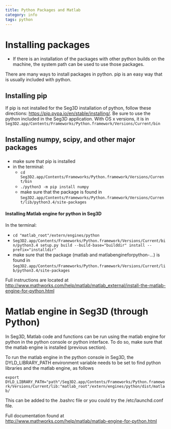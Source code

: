 ```yaml
---
title: Python Packages and Matlab
category: info
tags: python
---
```


# Installing packages
* If there is an installation of the packages with other python builds on the machine, the system path can be used to use those packages.  

There are many ways to install packages in python. pip is an easy way that is usually included with python.

## Installing pip
If pip is not installed for the Seg3D installation of python, follow
these directions: https://pip.pypa.io/en/stable/installing/.  Be sure to use the python included in the Seg3D application.  With OS x versions, it is in `Seg3D2.app/Contents/Frameworks/Python.framework/Versions/Current/bin`

## Installing numpy, scipy, and other major packages
###
* make sure that pip is installed
* in the terminal:
  * `cd Seg3D2.app/Contents/Frameworks/Python.framework/Versions/Current/bin`
  * `./python3 -m pip install numpy`
  * make sure that the package is found in `Seg3D2.app/Contents/Frameworks/Python.framework/Versions/Current/lib/python3.4/site-packages`

#### Installing Matlab engine for python in Seg3D
In the terminal:
  * `cd "matlab_root"/extern/engines/python`
  * `Seg3D2.app/Contents/Frameworks/Python.framework/Versions/Current/bin/python3.4 setup.py build --build-base="builddir" install --prefix="installdir"`
  * make sure that the package (matlab and matlabengineforpython-…) is found in `Seg3D2.app/Contents/Frameworks/Python.framework/Versions/Current/lib/python3.4/site-packages`

Full instructions are located at http://www.mathworks.com/help/matlab/matlab_external/install-the-matlab-engine-for-python.html
  
# Matlab engine in Seg3D (through Python)

In Seg3D, Matlab code and functions can be run using the matlab
engine for python in the python console or python interface.  To do
so, make sure that the matlab engine is installed (previous
section).  

To run the matlab engine in the python console in Seg3D, the DYLD_LIBRARY_PATH environment variable needs to be set to find python libraries and the matlab engine, as follows

`export DYLD_LIBRARY_PATH="path"/Seg3D2.app/Contents/Frameworks/Python.framework/Versions/Current/lib:"matlab_root"/extern/engines/python/dist/matlab/`

This can be added to the .bashrc file or you could try the /etc/launchd.conf file.

Full documentation found at
http://www.mathworks.com/help/matlab/matlab-engine-for-python.html
